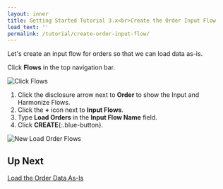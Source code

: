 ```yaml
---
layout: inner
title: Getting Started Tutorial 3.x<br>Create the Order Input Flow
lead_text: ''
permalink: /tutorial/create-order-input-flow/
---
```


Let's create an input flow for orders so that we can load data as-is.

<i class="fa fa-hand-pointer-o"></i> Click **Flows** in the top navigation bar.

![Click Flows]({{site.baseurl}}/images/3x/create-order-input-flow/click-flows-3.png)

1. <i class="fa fa-hand-pointer-o"></i> Click the disclosure arrow <i class="fa fa-sort-desc"></i> next to **Order** to show the Input and Harmonize Flows.
1. <i class="fa fa-hand-pointer-o"></i> Click the **+** icon next to **Input Flows**.
1. Type **Load Orders** in the **Input Flow Name** field.
1. <i class="fa fa-hand-pointer-o"></i> Click **CREATE**{:.blue-button}.

![New Load Order Flows]({{site.baseurl}}/images/3x/create-order-input-flow/create-load-order-flow.png)

## Up Next

[Load the Order Data As-Is](../load-orders-as-is/)
